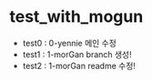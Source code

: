 # test_with_mogun

- test0 : 0-yennie 메인 수정
- test1 : 1-morGan branch 생성!
- test2 : 1-morGan readme 수정!
